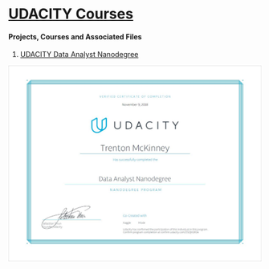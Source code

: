 # [UDACITY Courses](https://www.udacity.com)
#### Projects, Courses and Associated Files


1. [UDACITY Data Analyst Nanodegree](https://github.com/trenton3983/UDACITY/tree/master/01_Data_Analyst)


![Data Analyst Nanodegree Certificate][certificate]


[certificate]: DataAnalystNanodegreeCertificate.JPG 